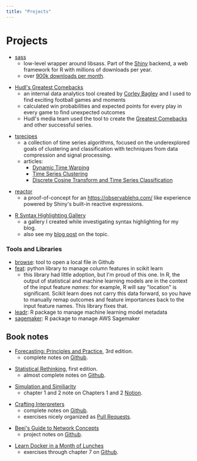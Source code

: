 ```yaml
---
title: "Projects"
---
```


# Projects

* [sass](https://github.com/rstudio/sass/)
  * low-level wrapper around libsass. Part of the [Shiny](https://github.com/rstudio/shiny) backend,
    a web framework for R with millions of downloads per year.
  * over [900k downloads per month](https://cranlogs.r-pkg.org/badges/sass).

<!-- spacing -->
* [Hudl's Greatest Comebacks](https://www.hudl.com/video/5ef26c24ab93fb1a10868c39)
  * an internal data analytics tool created by [Corley Bagley](https://www.linkedin.com/in/corley-bagley-55928681/) and I used to find exciting football games and moments
  * calculated win probabilities and expected points for every play in every game to find unexpected outcomes
  * Hudl's media team used the tool to create the [Greatest Comebacks](https://www.hudl.com/video/5ef26c24ab93fb1a10868c39) and other successful series.

<!-- spacing -->
* [tsrecipes](https://github.com/tmastny/tsrecipes/)
  * a collection of time series algorithms, focused on the underexplored goals of clustering and classification
    with techniques from data compression and signal processing.
  * articles:
    * [Dynamic Time Warping](/blog/dynamic-time-warping-time-series-clustering/)
    * [Time Series Clustering](https://tmastny.github.io/tsrecipes/articles/time-series-clustering.html)
    * [Discrete Cosine Transform and Time Series Classification](/blog/discrete-cosine-transform-time-series-classification/)

<!-- spacing -->
* [reactor](https://github.com/tmastny/reactor)
  * a proof-of-concept for an https://observablehq.com/ like experience powered by Shiny's built-in reactive expressions.

<!-- spacing -->
* [R Syntax Highlighting Gallery](/projects/r-syntax-highlighting-gallery)
  * a gallery I created while investigating syntax highlighting
    for my blog. 
  * also see my [blog post](/blog/syntax-highlighting/) on the topic.

### Tools and Libraries

* [browse](https://github.com/tmastny/browse): tool to open a local file in Github
* [feat](https://github.com/tmastny/feat): python library to manage column features in scikit learn
  * this library had little adoption, but I'm proud of this one. In R, the output of statistical and 
    machine learning models are in the context of the input feature *names*: for example, R 
    will say "location" is significant. 
    Scikit learn does not carry this data forward, so you have to manually remap
    outcomes and feature importances back to the input feature names. This library fixes that.
* [leadr](https://github.com/tmastny/leadr): R package to manage machine learning model metadata
* [sagemaker](https://github.com/tmastny/sagemaker): R package to manage AWS Sagemaker

## Book notes

* [Forecasting: Principles and Practice](https://otexts.com/fpp3/), 3rd edition.
  * complete notes on [Github](https://github.com/tmastny/timeseries/tree/master/vignettes).

<!-- spacing -->
* [Statistical Rethinking](https://xcelab.net/rm/statistical-rethinking/), first edition.
  * almost complete notes on [Github](https://github.com/tmastny/Statistical-Rethinking-Notes).

<!-- spacing -->
* [Simulation and Similiarity](https://www.amazon.com/Simulation-Similarity-Understand-Studies-Philosophy/dp/0190265124)
  * chapter 1 and 2 note on Chapters 1 and 2 [Notion](https://www.notion.so/).

<!-- spacing -->
* [Crafting Interpreters](https://craftinginterpreters.com/)
  * complete notes on [Github](https://github.com/tmastny/crafting-interpreters).
  * exercises nicely organized as [Pull Requests](https://github.com/tmastny/crafting-interpreters/pulls).

<!-- spacing -->
* [Beej's Guide to Network Concepts](https://beej.us/guide/bgnet0/html/split/index.html)
  * project notes on [Github](https://github.com/tmastny/beejs-guide-to-network-concepts).

<!-- spacing -->
* [Learn Docker in a Month of Lunches](https://www.manning.com/books/learn-docker-in-a-month-of-lunches)
  * exercises through chapter 7 on [Github](https://github.com/tmastny/diamol).